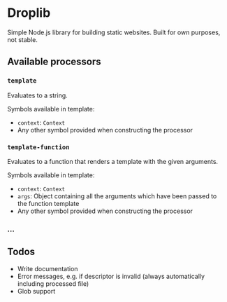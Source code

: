 # Droplib

Simple Node.js library for building static websites. Built for own purposes, not stable.

## Available processors

### `template`

Evaluates to a string.

Symbols available in template:
- `context`: `Context`
- Any other symbol provided when constructing the processor

### `template-function`

Evaluates to a function that renders a template with the given arguments.

Symbols available in template:
- `context`: `Context`
- `args`: Object containing all the arguments which have been passed to the function template
- Any other symbol provided when constructing the processor

### ...

## Todos

- Write documentation
- Error messages, e.g. if descriptor is invalid (always automatically including processed file)
- Glob support